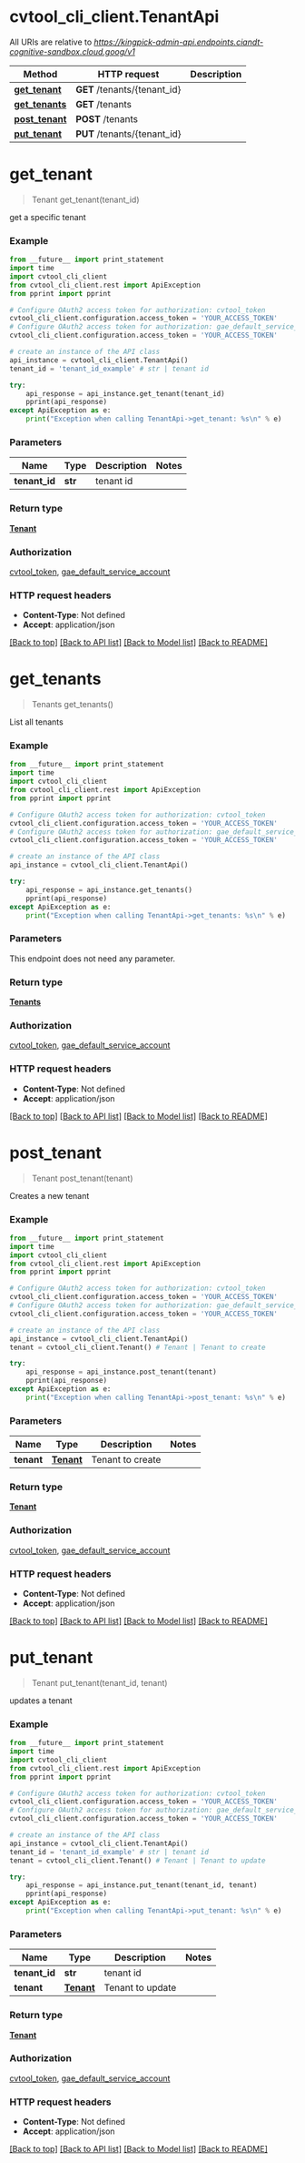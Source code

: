 # cvtool_cli_client.TenantApi

All URIs are relative to *https://kingpick-admin-api.endpoints.ciandt-cognitive-sandbox.cloud.goog/v1*

Method | HTTP request | Description
------------- | ------------- | -------------
[**get_tenant**](TenantApi.md#get_tenant) | **GET** /tenants/{tenant_id} | 
[**get_tenants**](TenantApi.md#get_tenants) | **GET** /tenants | 
[**post_tenant**](TenantApi.md#post_tenant) | **POST** /tenants | 
[**put_tenant**](TenantApi.md#put_tenant) | **PUT** /tenants/{tenant_id} | 


# **get_tenant**
> Tenant get_tenant(tenant_id)



get a specific tenant

### Example 
```python
from __future__ import print_statement
import time
import cvtool_cli_client
from cvtool_cli_client.rest import ApiException
from pprint import pprint

# Configure OAuth2 access token for authorization: cvtool_token
cvtool_cli_client.configuration.access_token = 'YOUR_ACCESS_TOKEN'
# Configure OAuth2 access token for authorization: gae_default_service_account
cvtool_cli_client.configuration.access_token = 'YOUR_ACCESS_TOKEN'

# create an instance of the API class
api_instance = cvtool_cli_client.TenantApi()
tenant_id = 'tenant_id_example' # str | tenant id

try: 
    api_response = api_instance.get_tenant(tenant_id)
    pprint(api_response)
except ApiException as e:
    print("Exception when calling TenantApi->get_tenant: %s\n" % e)
```

### Parameters

Name | Type | Description  | Notes
------------- | ------------- | ------------- | -------------
 **tenant_id** | **str**| tenant id | 

### Return type

[**Tenant**](Tenant.md)

### Authorization

[cvtool_token](../README.md#cvtool_token), [gae_default_service_account](../README.md#gae_default_service_account)

### HTTP request headers

 - **Content-Type**: Not defined
 - **Accept**: application/json

[[Back to top]](#) [[Back to API list]](../README.md#documentation-for-api-endpoints) [[Back to Model list]](../README.md#documentation-for-models) [[Back to README]](../README.md)

# **get_tenants**
> Tenants get_tenants()



List all tenants

### Example 
```python
from __future__ import print_statement
import time
import cvtool_cli_client
from cvtool_cli_client.rest import ApiException
from pprint import pprint

# Configure OAuth2 access token for authorization: cvtool_token
cvtool_cli_client.configuration.access_token = 'YOUR_ACCESS_TOKEN'
# Configure OAuth2 access token for authorization: gae_default_service_account
cvtool_cli_client.configuration.access_token = 'YOUR_ACCESS_TOKEN'

# create an instance of the API class
api_instance = cvtool_cli_client.TenantApi()

try: 
    api_response = api_instance.get_tenants()
    pprint(api_response)
except ApiException as e:
    print("Exception when calling TenantApi->get_tenants: %s\n" % e)
```

### Parameters
This endpoint does not need any parameter.

### Return type

[**Tenants**](Tenants.md)

### Authorization

[cvtool_token](../README.md#cvtool_token), [gae_default_service_account](../README.md#gae_default_service_account)

### HTTP request headers

 - **Content-Type**: Not defined
 - **Accept**: application/json

[[Back to top]](#) [[Back to API list]](../README.md#documentation-for-api-endpoints) [[Back to Model list]](../README.md#documentation-for-models) [[Back to README]](../README.md)

# **post_tenant**
> Tenant post_tenant(tenant)



Creates a new tenant

### Example 
```python
from __future__ import print_statement
import time
import cvtool_cli_client
from cvtool_cli_client.rest import ApiException
from pprint import pprint

# Configure OAuth2 access token for authorization: cvtool_token
cvtool_cli_client.configuration.access_token = 'YOUR_ACCESS_TOKEN'
# Configure OAuth2 access token for authorization: gae_default_service_account
cvtool_cli_client.configuration.access_token = 'YOUR_ACCESS_TOKEN'

# create an instance of the API class
api_instance = cvtool_cli_client.TenantApi()
tenant = cvtool_cli_client.Tenant() # Tenant | Tenant to create

try: 
    api_response = api_instance.post_tenant(tenant)
    pprint(api_response)
except ApiException as e:
    print("Exception when calling TenantApi->post_tenant: %s\n" % e)
```

### Parameters

Name | Type | Description  | Notes
------------- | ------------- | ------------- | -------------
 **tenant** | [**Tenant**](Tenant.md)| Tenant to create | 

### Return type

[**Tenant**](Tenant.md)

### Authorization

[cvtool_token](../README.md#cvtool_token), [gae_default_service_account](../README.md#gae_default_service_account)

### HTTP request headers

 - **Content-Type**: Not defined
 - **Accept**: application/json

[[Back to top]](#) [[Back to API list]](../README.md#documentation-for-api-endpoints) [[Back to Model list]](../README.md#documentation-for-models) [[Back to README]](../README.md)

# **put_tenant**
> Tenant put_tenant(tenant_id, tenant)



updates a tenant

### Example 
```python
from __future__ import print_statement
import time
import cvtool_cli_client
from cvtool_cli_client.rest import ApiException
from pprint import pprint

# Configure OAuth2 access token for authorization: cvtool_token
cvtool_cli_client.configuration.access_token = 'YOUR_ACCESS_TOKEN'
# Configure OAuth2 access token for authorization: gae_default_service_account
cvtool_cli_client.configuration.access_token = 'YOUR_ACCESS_TOKEN'

# create an instance of the API class
api_instance = cvtool_cli_client.TenantApi()
tenant_id = 'tenant_id_example' # str | tenant id
tenant = cvtool_cli_client.Tenant() # Tenant | Tenant to update

try: 
    api_response = api_instance.put_tenant(tenant_id, tenant)
    pprint(api_response)
except ApiException as e:
    print("Exception when calling TenantApi->put_tenant: %s\n" % e)
```

### Parameters

Name | Type | Description  | Notes
------------- | ------------- | ------------- | -------------
 **tenant_id** | **str**| tenant id | 
 **tenant** | [**Tenant**](Tenant.md)| Tenant to update | 

### Return type

[**Tenant**](Tenant.md)

### Authorization

[cvtool_token](../README.md#cvtool_token), [gae_default_service_account](../README.md#gae_default_service_account)

### HTTP request headers

 - **Content-Type**: Not defined
 - **Accept**: application/json

[[Back to top]](#) [[Back to API list]](../README.md#documentation-for-api-endpoints) [[Back to Model list]](../README.md#documentation-for-models) [[Back to README]](../README.md)

